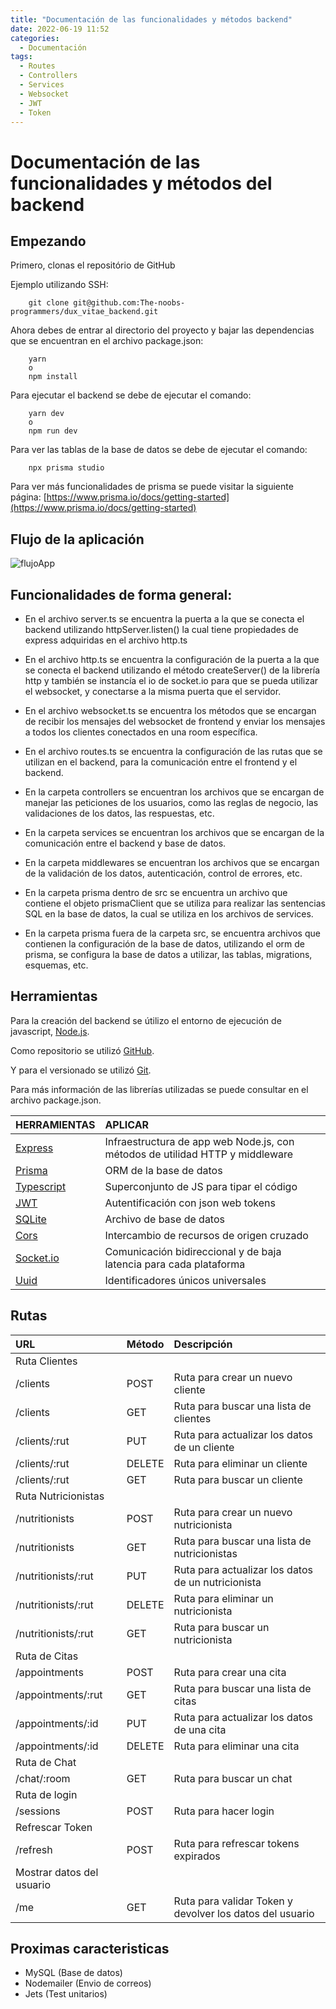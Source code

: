 ```yaml
---
title: "Documentación de las funcionalidades y métodos backend"
date: 2022-06-19 11:52
categories:
  - Documentación
tags:
  - Routes
  - Controllers
  - Services
  - Websocket
  - JWT
  - Token
---
```


# **Documentación de las funcionalidades y métodos del backend**

## **Empezando**

Primero, clonas el repositório de GitHub

Ejemplo utilizando SSH:

```
    git clone git@github.com:The-noobs-programmers/dux_vitae_backend.git
```

Ahora debes de entrar al directorio del proyecto y bajar las dependencias que se encuentran en el archivo package.json:

```
    yarn
    o
    npm install
```

Para ejecutar el backend se debe de ejecutar el comando:

```
    yarn dev
    o
    npm run dev
```

Para ver las tablas de la base de datos se debe de ejecutar el comando:

```
    npx prisma studio
```

Para ver más funcionalidades de prisma se puede visitar la siguiente página: [https://www.prisma.io/docs/getting-started](https://www.prisma.io/docs/getting-started)

## **Flujo de la aplicación**

![flujoApp](https://user-images.githubusercontent.com/72741197/174669547-7e717bf3-cdbd-4d56-bee8-996f03414702.png)

## **Funcionalidades de forma general:**

- En el archivo server.ts se encuentra la puerta a la que se conecta el backend utilizando httpServer.listen() la cual tiene propiedades de express adquiridas en el archivo http.ts

- En el archivo http.ts se encuentra la configuración de la puerta a la que se conecta el backend utilizando el método createServer() de la librería http y también se instancía el io de socket.io para que se pueda utilizar el websocket, y conectarse a la misma puerta que el servidor.

- En el archivo websocket.ts se encuentra los métodos que se encargan de recibir los mensajes del websocket de frontend y enviar los mensajes a todos los clientes conectados en una room específica.

- En el archivo routes.ts se encuentra la configuración de las rutas que se utilizan en el backend, para la comunicación entre el frontend y el backend.

- En la carpeta controllers se encuentran los archivos que se encargan de manejar las peticiones de los usuarios, como las reglas de negocio, las validaciones de los datos, las respuestas, etc.

- En la carpeta services se encuentran los archivos que se encargan de la comunicación entre el backend y base de datos.

- En la carpeta middlewares se encuentran los archivos que se encargan de la validación de los datos, autenticación, control de errores, etc.

- En la carpeta prisma dentro de src se encuentra un archivo que contiene el objeto prismaClient que se utiliza para realizar las sentencias SQL en la base de datos, la cual se utiliza en los archivos de services.

- En la carpeta prisma fuera de la carpeta src, se encuentra archivos que contienen la configuración de la base de datos, utilizando el orm de prisma, se configura la base de datos a utilizar, las tablas, migrations, esquemas, etc.

## **Herramientas**

Para la creación del backend se útilizo el entorno de ejecución de javascript, [Node.js](https://nodejs.org/en/).

Como repositorio se utilizó [GitHub](https://github.com/KevinMCruzP).

Y para el versionado se utilizó [Git](https://git-scm.com/).

Para más información de las librerías utilizadas se puede consultar en el archivo package.json.

| HERRAMIENTAS                                                                 | APLICAR                                                                       |
| :--------------------------------------------------------------------------- | :---------------------------------------------------------------------------- |
| [Express](https://expressjs.com/es/)                                         | Infraestructura de app web Node.js, con métodos de utilidad HTTP y middleware |
| [Prisma](https://www.prisma.io/docs/getting-started)                         | ORM de la base de datos                                                       |
| [Typescript](https://www.typescriptlang.org/docs/)                           | Superconjunto de JS para tipar el código                                      |
| [JWT](https://jwt.io/)                                                       | Autentificación con json web tokens                                           |
| [SQLite](https://www.prisma.io/docs/concepts/database-connectors/sqlite)     | Archivo de base de datos                                                      |
| [Cors](https://expressjs.com/en/resources/middleware/cors.html#installation) | Intercambio de recursos de origen cruzado                                     |
| [Socket.io](https://socket.io/docs/v4/)                                      | Comunicación bidireccional y de baja latencia para cada plataforma            |
| [Uuid](https://www.npmjs.com/package/uuid)                                   | Identificadores únicos universales                                            |

## **Rutas**

| URL                       | Método | Descripción                                              |
| :------------------------ | :----- | :------------------------------------------------------- |
| Ruta Clientes             |
| /clients                  | POST   | Ruta para crear un nuevo cliente                         |
| /clients                  | GET    | Ruta para buscar una lista de clientes                   |
| /clients/:rut             | PUT    | Ruta para actualizar los datos de un cliente             |
| /clients/:rut             | DELETE | Ruta para eliminar un cliente                            |
| /clients/:rut             | GET    | Ruta para buscar un cliente                              |
| Ruta Nutricionistas       |
| /nutritionists            | POST   | Ruta para crear un nuevo nutricionista                   |
| /nutritionists            | GET    | Ruta para buscar una lista de nutricionistas             |
| /nutritionists/:rut       | PUT    | Ruta para actualizar los datos de un nutricionista       |
| /nutritionists/:rut       | DELETE | Ruta para eliminar un nutricionista                      |
| /nutritionists/:rut       | GET    | Ruta para buscar un nutricionista                        |
| Ruta de Citas             |
| /appointments             | POST   | Ruta para crear una cita                                 |
| /appointments/:rut        | GET    | Ruta para buscar una lista de citas                      |
| /appointments/:id         | PUT    | Ruta para actualizar los datos de una cita               |
| /appointments/:id         | DELETE | Ruta para eliminar una cita                              |
| Ruta de Chat              |
| /chat/:room               | GET    | Ruta para buscar un chat                                 |
| Ruta de login             |
| /sessions                 | POST   | Ruta para hacer login                                    |
| Refrescar Token           |
| /refresh                  | POST   | Ruta para refrescar tokens expirados                     |
| Mostrar datos del usuario |
| /me                       | GET    | Ruta para validar Token y devolver los datos del usuario |

## **Proximas caracteristicas**

- MySQL (Base de datos)
- Nodemailer (Envio de correos)
- Jets (Test unitarios)
